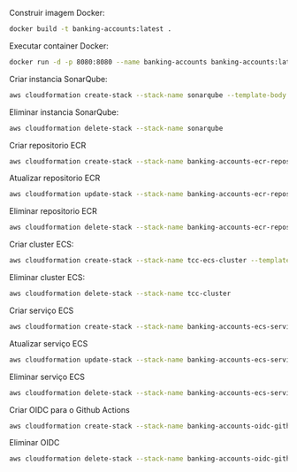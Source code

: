 Construir imagem Docker:
```bash
docker build -t banking-accounts:latest .
```

Executar container Docker:
```bash
docker run -d -p 8080:8080 --name banking-accounts banking-accounts:latest
```

Criar instancia SonarQube:
```bash
aws cloudformation create-stack --stack-name sonarqube --template-body file://infra/ec2.sonarqube.template.yaml
```

Eliminar instancia SonarQube:
```bash
aws cloudformation delete-stack --stack-name sonarqube
```

Criar repositorio ECR
```bash
aws cloudformation create-stack --stack-name banking-accounts-ecr-repository --template-body file://infra/ecr.repository.template.yaml
```

Atualizar repositorio ECR
```bash
aws cloudformation update-stack --stack-name banking-accounts-ecr-repository --template-body file://infra/ecr.repository.template.yaml
```

Eliminar repositorio ECR
```bash
aws cloudformation delete-stack --stack-name banking-accounts-ecr-repository
``` 

Criar cluster ECS:
```bash
aws cloudformation create-stack --stack-name tcc-ecs-cluster --template-body file://infra/ecs.cluster.template.yaml --capabilities CAPABILITY_NAMED_IAM
```

Eliminar cluster ECS:
```bash
aws cloudformation delete-stack --stack-name tcc-cluster
```

Criar serviço ECS
```bash
aws cloudformation create-stack --stack-name banking-accounts-ecs-service --template-body file://infra/ecs.service.template.yaml --capabilities CAPABILITY_NAMED_IAM
```

Atualizar serviço ECS
```bash
aws cloudformation update-stack --stack-name banking-accounts-ecs-service --template-body file://infra/ecs.service.template.yaml --capabilities CAPABILITY_NAMED_IAM
```

Eliminar serviço ECS
```bash
aws cloudformation delete-stack --stack-name banking-accounts-ecs-service
``` 

Criar OIDC para o Github Actions
```bash
aws cloudformation create-stack --stack-name banking-accounts-oidc-github-actions --template-body file://infra/iam.oidc.template.yaml --capabilities CAPABILITY_NAMED_IAM
```

Eliminar OIDC
```bash
aws cloudformation delete-stack --stack-name banking-accounts-oidc-github-actions
```